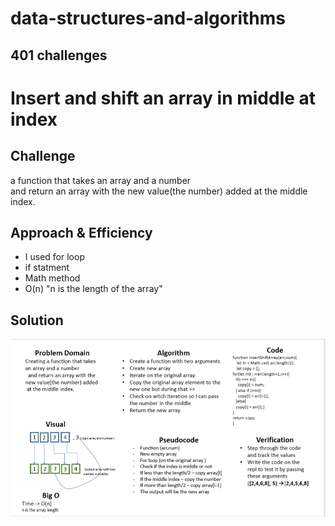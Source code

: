 # data-structures-and-algorithms 


## 401 challenges 

# Insert and shift an array in middle at index

## Challenge
  a function that takes an array and a number  
  and return an array with the new value(the number) added at the middle index.
## Approach & Efficiency
- I used for loop 
- if statment
- Math method
- O(n) "n is the length of the array"

## Solution
![array-shift](../../assets/array-shift.PNG)
